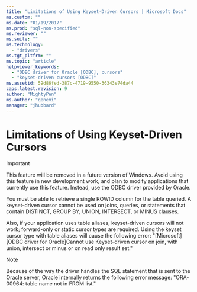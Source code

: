 ```yaml
---
title: "Limitations of Using Keyset-Driven Cursors | Microsoft Docs"
ms.custom: ""
ms.date: "01/19/2017"
ms.prod: "sql-non-specified"
ms.reviewer: ""
ms.suite: ""
ms.technology: 
  - "drivers"
ms.tgt_pltfrm: ""
ms.topic: "article"
helpviewer_keywords: 
  - "ODBC driver for Oracle [ODBC], cursors"
  - "keyset-driven cursors [ODBC]"
ms.assetid: 59d86fed-387c-4719-9550-36343e74da44
caps.latest.revision: 9
author: "MightyPen"
ms.author: "genemi"
manager: "jhubbard"
---
```

# Limitations of Using Keyset-Driven Cursors
> [!IMPORTANT]  
>  This feature will be removed in a future version of Windows. Avoid using this feature in new development work, and plan to modify applications that currently use this feature. Instead, use the ODBC driver provided by Oracle.  
  
 You must be able to retrieve a single ROWID column for the table queried. A keyset-driven cursor cannot be used on joins, queries, or statements that contain DISTINCT, GROUP BY, UNION, INTERSECT, or MINUS clauses.  
  
 Also, if your application uses table aliases, keyset-driven cursors will not work; forward-only or static cursor types are required. Using the keyset cursor type with table aliases will cause the following error: "[Microsoft][ODBC driver for Oracle]Cannot use Keyset-driven cursor on join, with union, intersect or minus or on read only result set."  
  
> [!NOTE]  
>  Because of the way the driver handles the SQL statement that is sent to the Oracle server, Oracle internally returns the following error message: "ORA-00964: table name not in FROM list."